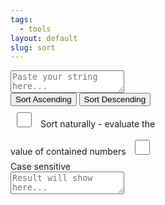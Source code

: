 ```yaml
---
tags:
  - tools
layout: default
slug: sort
---
```

<div class="editor-container">
    <div class="editor-ui">
        <textarea id="textarea-data-source" placeholder="Paste your string here..."></textarea>
    </div>
    <div style="width: 240px;">
        <button class="convert-btn" id="ascending" onclick="sort_ascending()">Sort Ascending</button>
        <button class="convert-btn" id="descending" onclick="sort_descending()">Sort Descending</button>
      <input id="sort-naturally" type="checkbox" style="margin: 10px; width: 24px; height: 24px;">
      Sort naturally - evaluate the value of ​​contained numbers
      </input>
      <input id="sort-case-sensitive" type="checkbox" style="margin: 10px; width: 24px; height: 24px;">
      Case sensitive
      </input>
    </div>
    <div class="editor-ui">
        <textarea id="textarea-result" placeholder="Result will show here..." readonly></textarea>
    </div>
</div>
<script src="../xml-to-json/js/common.js"></script>
<script>
    function sort_ascending() {
        var sort_naturally = document.getElementById("sort-naturally").checked
        // var sort_case_sensitive = document.getElementById("sort-case-sensitive").checked
        var sensitivity = "base"
        // if (sort_case_sensitive) {
        //     sensitivity = 'lower'
        // }
        var collator = new Intl.Collator(undefined, { numeric: sort_naturally, sensitivity: sensitivity});
        var text = document.getElementById("textarea-data-source").value
        text = text.replace(/\r\n/g, "\n");
        var result = text.split("\n");
        result = result.sort(collator.compare)
        result = result.join("\n")
        document.getElementById('textarea-result').value = result
    }
    function sort_descending() {
        var sort_naturally = document.getElementById("sort-naturally").checked
        // var sort_case_sensitive = document.getElementById("sort-case-sensitive").checked
        var sensitivity = "base"
        // if (sort_case_sensitive) {
        //     sensitivity = 'case'
        // }
        var collator = new Intl.Collator(undefined, { numeric: sort_naturally, sensitivity: sensitivity});
        var text = document.getElementById("textarea-data-source").value
        text = text.replace(/\r\n/g, "\n");
        var result = text.split("\n");
        result = result.sort(collator.compare)
        result = result.reverse()
        result = result.join("\n")
        document.getElementById('textarea-result').value = result
    }
</script>
